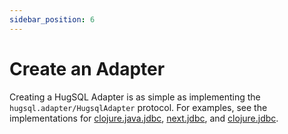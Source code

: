 ```yaml
---
sidebar_position: 6
---
```


# Create an Adapter

Creating a HugSQL Adapter is as simple as implementing the `hugsql.adapter/HugsqlAdapter` protocol. For examples, see the implementations for [clojure.java.jdbc](https://github.com/layerware/hugsql/blob/master/hugsql-adapter-clojure-java-jdbc/src/hugsql/adapter/clojure_java_jdbc.clj), [next.jdbc](https://github.com/layerware/hugsql/blob/master/hugsql-adapter-next-jdbc/src/hugsql/adapter/next_jdbc.clj), and [clojure.jdbc](https://github.com/layerware/hugsql/blob/master/hugsql-adapter-clojure-jdbc/src/hugsql/adapter/clojure_jdbc.clj).
